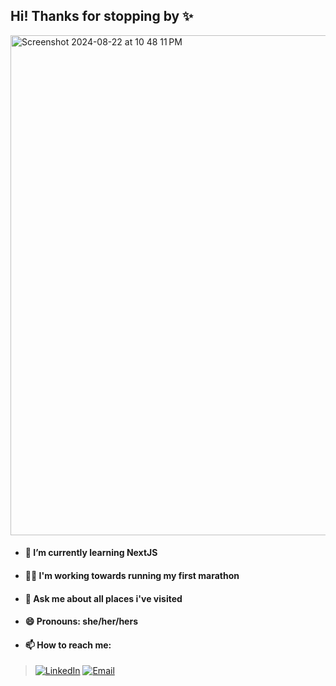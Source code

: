 ## Hi! Thanks for stopping by ✨
<img width="800" alt="Screenshot 2024-08-22 at 10 48 11 PM" src="https://github.com/user-attachments/assets/e2089acc-2f34-4b99-b103-6d68f920727c">

- #### 🌱 I’m currently learning NextJS
- #### 🧘‍♀️ I'm working towards running my first marathon
- #### 💬 Ask me about all places i've visited
- #### 😄 Pronouns: she/her/hers
- ####  📫 How to reach me:

>[![LinkedIn](https://img.shields.io/badge/LinkedIn-blue?style=flat&logo=linkedin&logoColor=white)]([https://www.linkedin.com/in/yourusername](https://www.linkedin.com/in/rupika-pendyala/))
[![Email](https://img.shields.io/badge/Email-D14836?style=flat&logo=gmail&logoColor=white)](mailto:rupikamericapplication@gmail.com)
